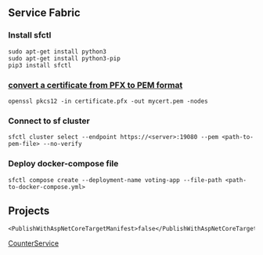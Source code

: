 

## Service Fabric

### Install sfctl
```
sudo apt-get install python3
sudo apt-get install python3-pip
pip3 install sfctl 
```

### [convert a certificate from PFX to PEM format](https://docs.microsoft.com/en-us/azure/service-fabric/service-fabric-cli)
```
openssl pkcs12 -in certificate.pfx -out mycert.pem -nodes
```

### Connect to sf cluster
```
sfctl cluster select --endpoint https://<server>:19080 --pem <path-to-pem-file> --no-verify
```

### Deploy docker-compose file
```
sfctl compose create --deployment-name voting-app --file-path <path-to-docker-compose.yml>
```

## Projects

```
<PublishWithAspNetCoreTargetManifest>false</PublishWithAspNetCoreTargetManifest>
```
[CounterService](https://github.com/Azure-Samples/service-fabric-dotnet-core-getting-started/tree/master/Services/CounterService)

